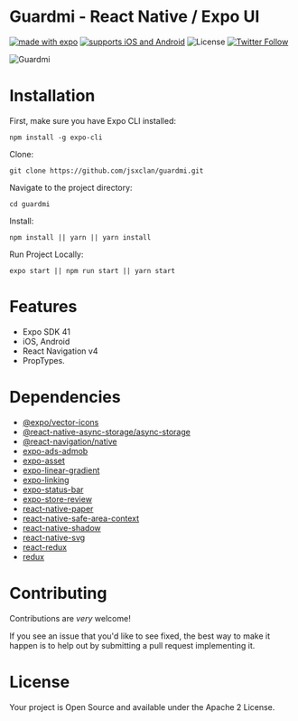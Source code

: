 # Guardmi - React Native / Expo UI
[![made with expo](https://img.shields.io/badge/MADE%20WITH%20EXPO-000.svg?style=for-the-badge&logo=expo&labelColor=4630eb&logoWidth=20)](https://github.com/expo/expo)
[![supports iOS and Android](https://img.shields.io/badge/Platforms-Native-4630EB.svg?style=for-the-badge&logo=EXPO&labelColor=000&logoColor=fff)](https://github.com/expo/expo)
![License](https://img.shields.io/github/license/jsxclan/guardmi?style=for-the-badge)
[![Twitter Follow](https://img.shields.io/twitter/follow/jsx_clan?style=for-the-badge)](https://twitter.com/jsx_clan)
 
![Guardmi](https://repository-images.githubusercontent.com/373394426/71b88f00-c43a-11eb-9525-77bf2266da19)

# Installation
First, make sure you have Expo CLI installed:
```
npm install -g expo-cli
```

Clone:
```
git clone https://github.com/jsxclan/guardmi.git
```

Navigate to the project directory:
```
cd guardmi
```

Install: 
```
npm install || yarn || yarn install
```

Run Project Locally:
```
expo start || npm run start || yarn start
```

# Features
 - Expo SDK 41
 - iOS, Android
 - React Navigation v4
 - PropTypes.

# Dependencies
 - [@expo/vector-icons](https://www.npmjs.com/package/@expo/vector-icons)
 - [@react-native-async-storage/async-storage](https://www.npmjs.com/package/@react-native-async-storage/async-storage)
 - [@react-navigation/native](https://www.npmjs.com/package/@react-navigation/native)
 - [expo-ads-admob](https://www.npmjs.com/package/expo-ads-admob)
 - [expo-asset](https://www.npmjs.com/package/expo-asset)
 - [expo-linear-gradient](https://www.npmjs.com/package/expo-linear-gradient)
 - [expo-linking](https://www.npmjs.com/package/expo-linking)
 - [expo-status-bar](https://www.npmjs.com/package/expo-status-bar)
 - [expo-store-review](https://www.npmjs.com/package/expo-store-review)
 - [react-native-paper](https://www.npmjs.com/package/react-native-paper)
 - [react-native-safe-area-context](https://www.npmjs.com/package/react-native-safe-area-context)
 - [react-native-shadow](https://www.npmjs.com/package/react-native-shadow)
 - [react-native-svg](https://www.npmjs.com/package/react-native-svg)
 - [react-redux](https://www.npmjs.com/package/react-redux)
 - [redux](https://www.npmjs.com/package/redux)


# Contributing
Contributions are _very_ welcome!

If you see an issue that you'd like to see fixed, the best way to make it happen is to help out by submitting a pull request implementing it.

# License
Your project is Open Source and available under the Apache 2 License.
